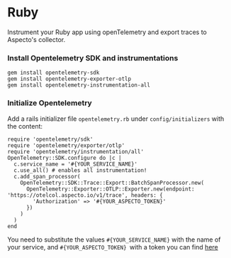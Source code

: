 # Ruby

Instrument your Ruby app using openTelemetry and export traces to Aspecto's collector.

### Install Opentelemetry SDK and instrumentations

```
gem install opentelemetry-sdk
gem install opentelemetry-exporter-otlp
gem install opentelemetry-instrumentation-all
```

### Initialize Opentelemetry

Add a rails initializer file `opentelemetry.rb`  under `config/initializers` with the content:

```
require 'opentelemetry/sdk'
require 'opentelemetry/exporter/otlp'
require 'opentelemetry/instrumentation/all'
OpenTelemetry::SDK.configure do |c |
  c.service_name = '#{YOUR_SERVICE_NAME}'
  c.use_all() # enables all instrumentation!
  c.add_span_processor(
    OpenTelemetry::SDK::Trace::Export::BatchSpanProcessor.new(
      OpenTelemetry::Exporter::OTLP::Exporter.new(endpoint: 'https://otelcol.aspecto.io/v1/trace', headers: {
        'Authorization' => '#{YOUR_ASPECTO_TOKEN}'
      })
    )
  )
end
```

You need to substitute the values `#{YOUR_SERVICE_NAME}` with the name of your service, and `#{YOUR_ASPECTO_TOKEN} `with a token you can find [here](https://app.aspecto.io/app/integration/api-key)
